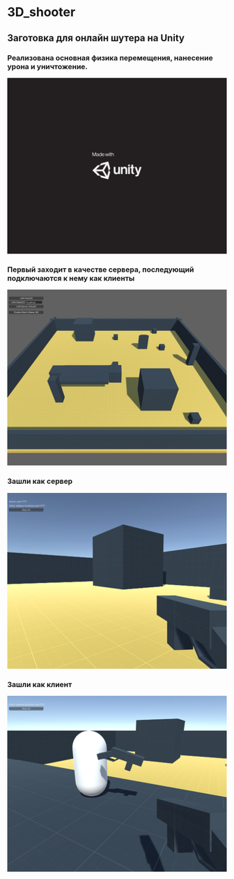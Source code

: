 # 3D_shooter

## Заготовка для онлайн шутера на Unity
### Реализована основная физика перемещения, нанесение урона и уничтожение.

![](4.png)
### Первый заходит в качестве сервера, последующий подключаются к нему как клиенты
![](3.png)
### Зашли как сервер
![2](2.png)
### Зашли как клиент
![](1.png)
